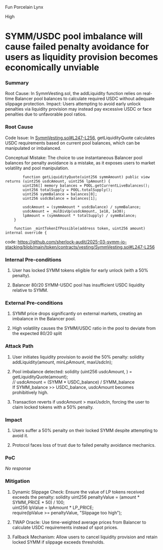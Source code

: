Fun Porcelain Lynx

High

# SYMM/USDC pool imbalance will cause failed penalty avoidance for users as liquidity provision becomes economically unviable

### Summary

Root Cause: In SymmVesting.sol, the addLiquidity function relies on real-time Balancer pool balances to calculate required USDC without adequate slippage protection.
Impact: Users attempting to avoid early unlock penalties via liquidity provision may instead pay excessive USDC or face penalties due to unfavorable pool ratios.

### Root Cause

Code Issue: In [SymmVesting.sol#L247-L256](https://github.com/sherlock-audit/2025-03-symm-io-stacking/blob/main/token/contracts/vesting/SymmVesting.sol#L247-L256), getLiquidityQuote calculates USDC requirements based on current pool balances, which can be manipulated or imbalanced.

Conceptual Mistake: The choice to use instantaneous Balancer pool balances for penalty avoidance is a mistake, as it exposes users to market volatility and pool manipulation.
```solidity
	    function getLiquidityQuote(uint256 symmAmount) public view returns (uint256 usdcAmount, uint256 lpAmount) {
		uint256[] memory balances = POOL.getCurrentLiveBalances();
		uint256 totalSupply = POOL.totalSupply();
		uint256 symmBalance = balances[0];
		uint256 usdcBalance = balances[1];

		usdcAmount = (symmAmount * usdcBalance) / symmBalance;
		usdcAmount = _mulDivUp(usdcAmount, 1e18, 1e30);
		lpAmount = (symmAmount * totalSupply) / symmBalance;
	}

	function _mintTokenIfPossible(address token, uint256 amount) internal override {
```

code: https://github.com/sherlock-audit/2025-03-symm-io-stacking/blob/main/token/contracts/vesting/SymmVesting.sol#L247-L256

### Internal Pre-conditions

1. User has locked SYMM tokens eligible for early unlock (with a 50% penalty).

2. Balancer 80/20 SYMM-USDC pool has insufficient USDC liquidity relative to SYMM.

### External Pre-conditions

1. SYMM price drops significantly on external markets, creating an imbalance in the Balancer pool.

2. High volatility causes the SYMM/USDC ratio in the pool to deviate from the expected 80/20 split

### Attack Path

1. User initiates liquidity provision to avoid the 50% penalty:
  solidity
  addLiquidity(amount, minLpAmount, maxUsdcIn);  
2. Pool imbalance detected:
  solidity
  (uint256 usdcAmount, ) = getLiquidityQuote(amount);  
  // usdcAmount = (SYMM * USDC_balance) / SYMM_balance  
  If SYMM_balance >> USDC_balance, usdcAmount becomes prohibitively high.

3. Transaction reverts if usdcAmount > maxUsdcIn, forcing the user to claim locked tokens with a 50% penalty.

### Impact

1. Users suffer a 50% penalty on their locked SYMM despite attempting to avoid it.

2. Protocol faces loss of trust due to failed penalty avoidance mechanics.

### PoC

_No response_

### Mitigation

1. Dynamic Slippage Check: Ensure the value of LP tokens received exceeds the penalty:
    solidity
    uint256 penaltyValue = (amount * SYMM_PRICE * 50) / 100;  
    uint256 lpValue = lpAmount * LP_PRICE;  
    require(lpValue >= penaltyValue, "Slippage too high");  
2. TWAP Oracle: Use time-weighted average prices from Balancer to calculate USDC requirements instead of spot prices.

3. Fallback Mechanism: Allow users to cancel liquidity provision and retain locked SYMM if slippage exceeds thresholds.